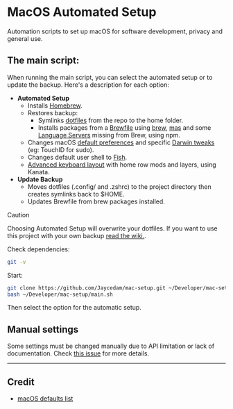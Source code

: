 # MacOS Automated Setup

Automation scripts to set up macOS for software development, privacy and general use.

## The main script:

When running the main script, you can select the automated setup or to update the backup. Here's a description for each option:

- **Automated Setup**
    - Installs [Homebrew](https://brew.sh).
    - Restores backup:
        - Symlinks [dotfiles](./dotfiles/) from the repo to the home folder.
        - Installs packages from a [Brewfile](Brewfile) using [brew](https://brew.sh), [mas](https://github.com/mas-cli/mas) and some [Language Servers](./modules/lsp.sh) missing from Brew, using npm.
    - Changes macOS [default preferences](modules/darwin/defaults.sh) and specific [Darwin tweaks](./modules/darwin/enviroment.sh) (eg: TouchID for sudo).
    - Changes default user shell to [Fish](https://fishshell.com).
    - [Advanced keyboard layout](dotfiles/.config/kanata/config.kbd) with home row mods and layers, using Kanata.
- **Update Backup**
    - Moves dotfiles (.config/ and .zshrc) to the project directory then creates symlinks back to $HOME.
    - Updates Brewfile from brew packages installed.

> [!CAUTION]
> Choosing Automated Setup will overwrite your dotfiles. If you want to use this project with your own backup [read the wiki.](https://github.com/Jaycedam/mac-setup/wiki).

Check dependencies:

```sh
git -v
```

Start:

```sh
git clone https://github.com/Jaycedam/mac-setup.git ~/Developer/mac-setup
bash ~/Developer/mac-setup/main.sh
```

Then select the option for the automatic setup.

## Manual settings

Some settings must be changed manually due to API limitation or lack of documentation. Check [this issue](https://github.com/Jaycedam/mac-setup/issues/13) for more details.

---

## Credit

- [macOS defaults list](https://macos-defaults.com/)
